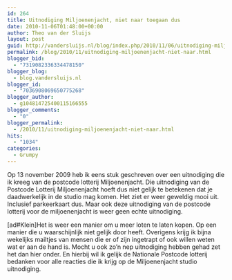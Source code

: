 ```yaml
---
id: 264
title: Uitnodiging Miljoenenjacht, niet naar toegaan dus
date: 2010-11-06T01:48:00+00:00
author: Theo van der Sluijs
layout: post
guid: http://vandersluijs.nl/blog/index.php/2010/11/06/uitnodiging-miljoenenjacht-niet-naar/
permalink: /blog/2010/11/uitnodiging-miljoenenjacht-niet-naar.html
blogger_bid:
  - "7319082336334478150"
blogger_blog:
  - blog.vandersluijs.nl
blogger_id:
  - "7036908069650775268"
blogger_author:
  - g104814725400115166555
blogger_comments:
  - "0"
blogger_permalink:
  - /2010/11/uitnodiging-miljoenenjacht-niet-naar.html
hits:
  - "1034"
categories:
  - Grumpy
---
```

Op 13 november 2009 heb ik eens stuk geschreven over een uitnodiging die ik kreeg van de postcode lotterij Miljoenenjacht. Die uitnodiging van de Postcode Lotterij Miljoenenjacht hoeft dus niet gelijk te betekenen dat je daadwerkelijk in de studio mag komen. Het ziet er weer geweldig mooi uit. Inclusief parkeerkaart dus. Maar ook deze uitnodiging van de postcode lotterij voor de miljoenenjacht is weer geen echte uitnodiging. 

[ad#Klein]Het is weer een manier om u meer loten te laten kopen. Op een manier die u waarschijnlijk niet gelijk door heeft. Overigens krijg ik bijna wekelijks mailtjes van mensen die er of zijn ingetrapt of ook willen weten wat er aan de hand is. Mocht u ook zo’n nep uitnodiging hebben gehad zet het dan hier onder. En hierbij wil ik gelijk de Nationale Postcode lotterij bedanken voor alle reacties die ik krijg op de Miljoenenjacht studio uitnodiging.